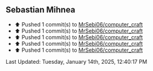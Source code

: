 <h2>Sebastian Mihnea</h2>

<!--RECENT_ACTIVITY:start-->
- ⬆️ Pushed 1 commit(s) to [MrSebi06/computer_craft](https://github.com/MrSebi06/computer_craft)<br>
- ⬆️ Pushed 1 commit(s) to [MrSebi06/computer_craft](https://github.com/MrSebi06/computer_craft)<br>
- ⬆️ Pushed 1 commit(s) to [MrSebi06/computer_craft](https://github.com/MrSebi06/computer_craft)<br>
- ⬆️ Pushed 1 commit(s) to [MrSebi06/computer_craft](https://github.com/MrSebi06/computer_craft)<br>
- ⬆️ Pushed 1 commit(s) to [MrSebi06/computer_craft](https://github.com/MrSebi06/computer_craft)<br>
<!--RECENT_ACTIVITY:end-->
<!--RECENT_ACTIVITY:last_update-->
Last Updated: Tuesday, January 14th, 2025, 12:40:17 PM
<!--RECENT_ACTIVITY:last_update_end-->

<!---LOL-STATS-START-HERE--->
<!---LOL-STATS-END-HERE--->
